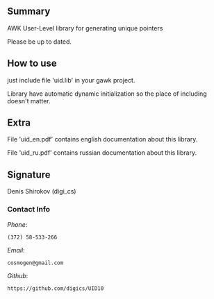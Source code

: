 ﻿## Summary

AWK User-Level library for generating unique pointers

Please be up to dated.



## How to use

just include file 'uid.lib' in your gawk project.

Library have automatic dynamic initialization so the place of including doesn't matter.




## Extra

File 'uid_en.pdf' contains english documentation about this library.

File 'uid_ru.pdf' contains russian documentation about this library.


## Signature

Denis Shirokov (digi_cs)



### Contact Info

*Phone*:

    (372) 58-533-266

*Email*:

    cosmogen@gmail.com

*Github*:

    https://github.com/digics/UID10
